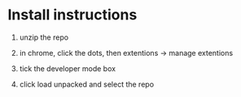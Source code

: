 # Install instructions

1. unzip the repo

2. in chrome, click the dots, then extentions -> manage extentions

3. tick the developer mode box

4. click load unpacked and select the repo

